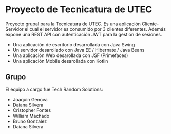 # Proyecto de Tecnicatura de UTEC
Proyecto grupal para la Tecnicatura de UTEC. Es una aplicación Cliente-Servidor el cual el servidor es consumido por 3 clientes diferentes. Además expone una REST API con autenticación JWT para la gestión de sesiones.

- Una aplicación de escritorio desarrollada con Java Swing
- Un servidor desarollado con Java EE / Hibernate / Java Beans
- Una aplicación Web desarollada con JSF (Primefaces)
- Una aplicación Mobile desarollada con Kotlin

## Grupo
El equipo a cargo fue Tech Random Solutions:
- Joaquin Genova
- Daiana Silvera
- Cristopher Fontes
- William Machado
- Bruno Gonzalez
- Daiana Silvera

